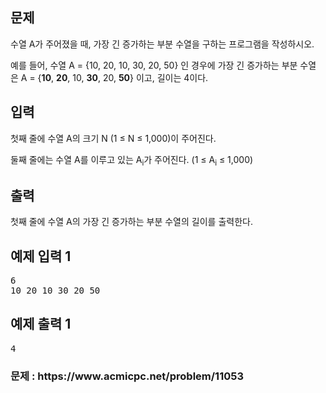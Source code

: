 <div id="problem-body">
    <div class="col-md-12">
        <section id="description" class="problem-section">
            <div class="headline">
                <h2>문제</h2>
            </div>
            <div id="problem_description" class="problem-text">
                <p>
                    수열 A가 주어졌을 때, 가장 긴 증가하는&nbsp;부분&nbsp;수열을
                    구하는 프로그램을 작성하시오.
                </p>
                <p>
                    예를 들어, 수열 A = {10, 20, 10, 30, 20, 50} 인 경우에 가장
                    긴 증가하는 부분&nbsp;수열은&nbsp;A = {<strong>10</strong>,
                    <strong>20</strong>, 10, <strong>30</strong>, 20,
                    <strong>50</strong>} 이고, 길이는 4이다.
                </p>
            </div>
        </section>
    </div>
    <div class="col-md-12">
        <section id="input" class="problem-section">
            <div class="headline">
                <h2>입력</h2>
            </div>
            <div id="problem_input" class="problem-text">
                <p>첫째 줄에 수열 A의 크기 N (1 ≤ N ≤ 1,000)이 주어진다.</p>
                <p>
                    둘째 줄에는 수열 A를 이루고 있는 A<sub>i</sub>가 주어진다.
                    (1 ≤ A<sub>i</sub> ≤ 1,000)
                </p>
            </div>
        </section>
    </div>
    <div class="col-md-12">
        <section id="output" class="problem-section">
            <div class="headline">
                <h2>출력</h2>
            </div>
            <div id="problem_output" class="problem-text">
                <p>
                    첫째 줄에 수열 A의 가장 긴 증가하는 부분 수열의 길이를
                    출력한다.
                </p>
            </div>
        </section>
    </div>
    <div class="col-md-12">
        <section id="limit" style="display: none" class="problem-section">
            <div class="headline">
                <h2>제한</h2>
            </div>
            <div id="problem_limit" class="problem-text"></div>
        </section>
    </div>
    <div class="col-md-12">
        <div class="row">
            <div class="col-md-6">
                <section id="sampleinput1">
                    <div class="headline">
                        <h2>예제 입력 1</h2>
                    </div>
                    <pre class="sampledata" id="sample-input-1">
6
10 20 10 30 20 50
</pre
                    >
                </section>
            </div>
            <div class="col-md-6">
                <section id="sampleoutput1">
                    <div class="headline">
                        <h2>예제 출력 1</h2>
                    </div>
                    <pre class="sampledata" id="sample-output-1">
4
</pre
                    >
                </section>
            </div>
        </div>
    </div>
    <div class="col-md-12">
        <section id="hint" style="display: none" class="problem-section">
            <div class="headline">
                <h2>힌트</h2>
            </div>
            <div id="problem_hint" class="problem-text"></div>
        </section>
    </div>
</div>
<h3>문제 : https://www.acmicpc.net/problem/11053</h3>
